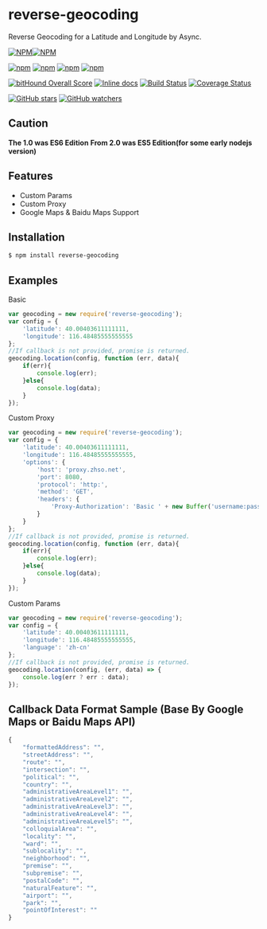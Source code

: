 # reverse-geocoding
Reverse Geocoding for a Latitude and Longitude by Async.

[![NPM](https://nodei.co/npm/reverse-geocoding.png?downloads=true&downloadRank=true&stars=true)][npm-url][![NPM](https://nodei.co/npm-dl/reverse-geocoding.png?height=3&months=6)][npm-url]

[![npm](https://img.shields.io/npm/v/reverse-geocoding.svg)][npm-url] [![npm](https://img.shields.io/npm/dm/reverse-geocoding.svg)][npm-url] [![npm](https://david-dm.org/zhso/reverse-geocoding.svg)][npm-url] [![npm](https://img.shields.io/npm/l/reverse-geocoding.svg)][npm-url]

[![bitHound Overall Score](https://www.bithound.io/github/zhso/reverse-geocoding/badges/score.svg)](https://www.bithound.io/github/zhso/reverse-geocoding) [![Inline docs](http://inch-ci.org/github/zhso/reverse-geocoding.svg?branch=master&style=shields)](http://inch-ci.org/github/zhso/reverse-geocoding) [![Build Status](https://travis-ci.org/zhso/reverse-geocoding.svg?branch=master)](https://travis-ci.org/zhso/reverse-geocoding) [![Coverage Status](https://coveralls.io/repos/github/zhso/reverse-geocoding/badge.svg?branch=master)](https://coveralls.io/github/zhso/reverse-geocoding?branch=master)

[![GitHub stars](https://img.shields.io/github/stars/zhso/reverse-geocoding.svg?style=social&label=Star)](https://github.com/zhso/reverse-geocoding/stargazers) [![GitHub watchers](https://img.shields.io/github/watchers/zhso/reverse-geocoding.svg?style=social&label=Watch)](https://github.com/zhso/reverse-geocoding/subscription)

[npm-url]: https://npmjs.org/package/reverse-geocoding

## Caution

**The 1.0 was ES6 Edition**
**From 2.0 was ES5 Edition(for some early nodejs version)**

## Features

* Custom Params
* Custom Proxy
* Google Maps & Baidu Maps Support

## Installation

```bash
$ npm install reverse-geocoding
```

## Examples

Basic

```js
var geocoding = new require('reverse-geocoding');
var config = {
    'latitude': 40.00403611111111,
    'longitude': 116.48485555555555
};
//If callback is not provided, promise is returned.
geocoding.location(config, function (err, data){
	if(err){
		console.log(err);
	}else{
		console.log(data);
	}
});
```

Custom Proxy

```js
var geocoding = new require('reverse-geocoding');
var config = {
    'latitude': 40.00403611111111,
    'longitude': 116.48485555555555,
    'options': {
        'host': 'proxy.zhso.net',
        'port': 8080,
        'protocol': 'http:',
        'method': 'GET',
        'headers': {
            'Proxy-Authorization': 'Basic ' + new Buffer('username:password').toString('base64')
        }
    }
};
//If callback is not provided, promise is returned.
geocoding.location(config, function (err, data){
	if(err){
		console.log(err);
	}else{
		console.log(data);
	}
});
```

Custom Params

```js
var geocoding = new require('reverse-geocoding');
var config = {
    'latitude': 40.00403611111111,
    'longitude': 116.48485555555555,
    'language': 'zh-cn'
};
//If callback is not provided, promise is returned.
geocoding.location(config, (err, data) => {
	console.log(err ? err : data);
});
```
## Callback Data Format Sample (Base By Google Maps or Baidu Maps API)

```js
{
	"formattedAddress": "",
	"streetAddress": "",
	"route": "",
	"intersection": "",
	"political": "",
	"country": "",
	"administrativeAreaLevel1": "",
	"administrativeAreaLevel2": "",
	"administrativeAreaLevel3": "",
	"administrativeAreaLevel4": "",
	"administrativeAreaLevel5": "",
	"colloquialArea": "",
	"locality": "",
	"ward": "",
	"sublocality": "",
	"neighborhood": "",
	"premise": "",
	"subpremise": "",
	"postalCode": "",
	"naturalFeature": "",
	"airport": "",
	"park": "",
	"pointOfInterest": ""
}
```
